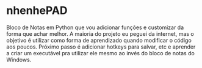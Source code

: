 # nhenhePAD
Bloco de Notas em Python que vou adicionar funções e customizar da forma que achar melhor.
A maioria do projeto eu peguei da internet, mas o objetivo é utilizar como forma de aprendizado quando modificar o código aos poucos.
Próximo passo é adicionar hotkeys para salvar, etc e aprender a criar um executável pra utilizar ele mesmo ao invés do bloco de notas do Windows.

